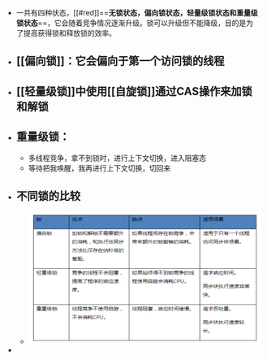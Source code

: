 - 一共有四种状态，[[#red]]==**无锁状态，偏向锁状态，轻量级锁状态和重量级锁状态**==，它会随着竞争情况逐渐升级。锁可以升级但不能降级，目的是为了提高获得锁和释放锁的效率。
- ## [[偏向锁]]：它会偏向于第一个访问锁的线程
- ## [[轻量级锁]]中使用[[自旋锁]]通过CAS操作来加锁和解锁
- ## 重量级锁：
	- 多线程竞争，拿不到锁时，进行上下文切换，进入阻塞态
	- 等待把我唤醒，我再进行上下文切换，切回来
- ## 不同锁的比较
	- ![image.png](../assets/image_1690181364494_0.png)
-